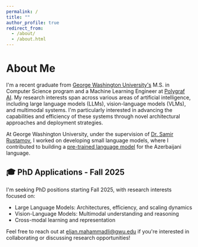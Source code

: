 ```yaml
---
permalink: /
title: ""
author_profile: true
redirect_from: 
  - /about/
  - /about.html
---
```

# About Me

I'm a recent graduate from [George Washington University's](https://www.gwu.edu) M.S. in Computer Science program and a Machine Learning Engineer at [Polygraf AI](https://polygraf.ai). My research interests span across various areas of artificial intelligence, including large language models (LLMs), vision-language models (VLMs), and multimodal systems. I'm particularly interested in advancing the capabilities and efficiency of these systems through novel architectural approaches and deployment strategies.

At George Washington University, under the supervision of [Dr. Samir Rustamov](https://scholar.google.com/citations?user=QnvLW9cAAAAJ&hl=en), I worked on developing small language models, where I contributed to building a [pre-trained language model](https://huggingface.co/eljanmahammadli/AzLlama-152M) for the Azerbaijani language. 

## 🎓 PhD Applications - Fall 2025
I'm seeking PhD positions starting Fall 2025, with research interests focused on:
- Large Language Models: Architectures, efficiency, and scaling dynamics
- Vision-Language Models: Multimodal understanding and reasoning  
- Cross-modal learning and representation

Feel free to reach out at [eljan.mahammadli@gwu.edu](mailto:eljan.mahammadli@gwu.edu) if you're interested in collaborating or discussing research opportunities!